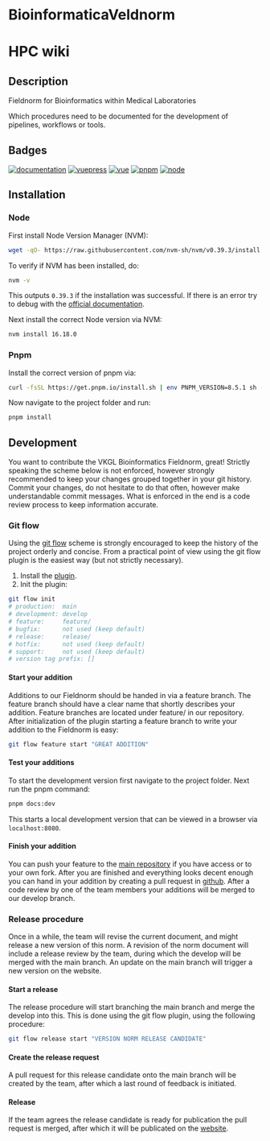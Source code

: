 # BioinformaticaVeldnorm
# HPC wiki

## Description

Fieldnorm for Bioinformatics within Medical Laboratories

Which procedures need to be documented for the development of pipelines, workflows or tools.

## Badges

[![documentation](https://img.shields.io/badge/documentation-vuepress-material--blue)](https://vkgl-kwaliteit.github.io/BioinformaticaVeldnorm/)
[![vuepress](https://img.shields.io/badge/vuepress-2.0.0--beta.62-green?style=flat&link=https://v2.vuepress.vuejs.org/)](https://v2.vuepress.vuejs.org/)
[![vue](https://img.shields.io/badge/vue-3.3.1-green?style=flat&link=https://vuejs.org/)](https://vuejs.org/)
[![pnpm](https://img.shields.io/badge/pnpm-8.5.1-green?style=flat&link=https://pnpm.io/)](https://pnpm.io/)
[![node](https://img.shields.io/badge/node-16.18.0-green?style=flat&link=https://nodejs.org)](https://nodejs.org)

## Installation

### Node

First install Node Version Manager (NVM):

```bash
wget -qO- https://raw.githubusercontent.com/nvm-sh/nvm/v0.39.3/install.sh | bash
```

To verify if NVM has been installed, do:

```bash
nvm -v
```

This outputs `0.39.3` if the installation was successful. If there is an error try to debug with the [official documentation](https://github.com/nvm-sh/nvm#table-of-contents).

Next install the correct Node version via NVM:

```bash
nvm install 16.18.0
```

### Pnpm

Install the correct version of pnpm via:

```bash
curl -fsSL https://get.pnpm.io/install.sh | env PNPM_VERSION=8.5.1 sh -
```

Now navigate to the project folder and run:

```bash
pnpm install
```

## Development
You want to contribute the VKGL Bioinformatics Fieldnorm, great! 
Strictly speaking the scheme below is not enforced, however strongly recommended to keep your changes grouped together 
in your git history. Commit your changes, do not hesitate to do that often, however make understandable commit messages.
What is enforced in the end is a code review process to keep information accurate. 

### Git flow
Using the [git flow](https://jeffkreeftmeijer.com/git-flow/) scheme is strongly 
encouraged to keep the history of the project orderly and concise.
From a practical point of view using the git flow plugin is the easiest way (but not strictly necessary). 
1. Install the [plugin](https://github.com/nvie/gitflow).
2. Init the plugin:
```bash
git flow init
# production:  main
# development: develop
# feature:     feature/
# bugfix:      not used (keep default)
# release:     release/
# hotfix:      not used (keep default)
# support:     not used (keep default)
# version tag prefix: [] 
```

#### Start your addition
Additions to our Fieldnorm should be handed in via a feature branch. The feature branch should have a clear name 
that shortly describes your addition. Feature branches are located under feature/ in our repository.
After initialization of the plugin starting a feature branch to write your addition to the Fieldnorm is easy:
```bash
git flow feature start "GREAT ADDITION"
```

#### Test your additions
To start the development version first navigate to the project folder. Next run the pnpm command:
```bash
pnpm docs:dev
```
This starts a local development version that can be viewed in a browser via `localhost:8080`.

#### Finish your addition
You can push your feature to the [main repository](https://github.com/VKGL-Kwaliteit/BioinformaticaVeldnorm)  if you have access or to your own fork. 
After you are finished and everything looks decent enough you can hand in your addition by creating a pull 
request in [github](https://github.com/VKGL-Kwaliteit/BioinformaticaVeldnorm).
After a code review by one of the team members your additions will be merged to our develop branch.

### Release procedure
Once in a while, the team will revise the current document, and might release a new version of this norm.
A revision of the norm document will include a release review by the team, during which the develop will be 
merged with the main branch. An update on the main branch will trigger a new version on the website.

#### Start a release
The release procedure will start branching the main branch and merge the develop into this. This is done using 
the git flow plugin, using the following procedure:
```bash
git flow release start "VERSION NORM RELEASE CANDIDATE"
```

#### Create the release request
A pull request for this release candidate onto the main branch will be created by the team, after which a 
last round of feedback is initiated.

#### Release
If the team agrees the release candidate is ready for publication the pull request is merged, after which it 
will be publicated on the [website](https://vkgl-kwaliteit.github.io/BioinformaticaVeldnorm/). 
